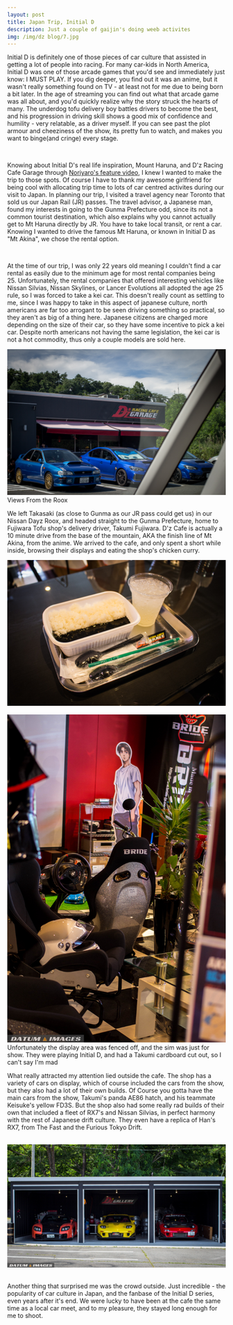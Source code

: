 ```yaml
---
layout: post
title: Japan Trip, Initial D
description: Just a couple of gaijin's doing weeb activites
img: /img/dz blog/7.jpg
---
```


Initial D is definitely one of those pieces of car culture that assisted in getting a lot of people into racing. For many car-kids in North America, Initial D was one of those arcade games that you'd see and immediately just know: I MUST PLAY. If you dig deeper, you find out it was an anime, but it wasn't really something found on TV - at least not for me due to being born a bit later. In the age of streaming you can find out what that arcade game was all about, and you'd quickly realize why the story struck the hearts of many. The underdog tofu delivery boy battles drivers to become the best, and his progression in driving skill shows a good mix of confidence and humility - very relatable, as a driver myself. If you can see past the plot armour and cheeziness of the show, its pretty fun to watch, and makes you want to binge(and cringe) every stage. 

<div class="img_row">
	<img class="col three" src="/img/dz blog/2.jpg" alt="" title="Mount Haruna"/>
</div>

Knowing about Initial D's real life inspiration, Mount Haruna, and D'z Racing Cafe Garage through [Noriyaro's feature video](https://www.youtube.com/watch?v=VJoRPJny4XE), I knew I wanted to make the trip to those spots. Of course I have to thank my awesome girlfriend for being cool with allocating trip time to lots of car centred activites during our visit to Japan. In planning our trip, I visited a travel agency near Toronto that sold us our Japan Rail (JR) passes. The travel advisor, a Japanese man, found my interests in going to the Gunma Prefecture odd, since its not a common tourist destination, which also explains why you cannot actually get to Mt Haruna directly by JR. You have to take local transit, or rent a car. Knowing I wanted to drive the famous Mt Haruna, or known in Initial D as "Mt Akina", we chose the rental option.

<div class="img_row">
	<img class="col three" src="/img/dz blog/1.jpg" alt="" title="Me and the Dayz"/>
</div>

At the time of our trip, I was only 22 years old meaning I couldn't find a car rental as easily due to the minimum age for most rental companies being 25. Unfortunately, the rental companies that offered interesting vehicles like Nissan Silvias, Nissan Skylines, or Lancer Evolutions all adopted the age 25 rule, so I was forced to take a kei car. This doesn't really count as settling to me, since I was happy to take in this aspect of japanese culture, north americans are far too arrogant to be seen driving something so practical, so they aren't as big of a thing here. Japanese citizens are charged more depending on the size of their car, so they have some incentive to pick a kei car. Despite north americans not having the same legislation, the kei car is not a hot commodity, thus only a couple models are sold here.

<div class="img_row">
	<img class="col three" src="/img/dz blog/storefront.jpg" alt="" title="D'z Racing Cafe Garage"/>
</div>

<div class="col three caption">
	Views From the Roox
</div>	

We left Takasaki (as close to Gunma as our JR pass could get us) in our Nissan Dayz Roox, and headed straight to the Gunma Prefecture, home to Fujiwara Tofu shop's delivery driver, Takumi Fujiwara. D'z Cafe is actually a 10 minute drive from the base of the mountain, AKA the finish line of Mt Akina, from the anime. We arrived to the cafe, and only spent a short while inside, browsing their displays and eating the shop's chicken curry. 

<div class="img_row">
	<img class="col three" src="/img/dz blog/curry.jpg" alt="" title="Dz Tire Curry"/>
</div>

<div class="img_row">
	<img class="col left" src="/img/dz blog/display.jpg" alt="" title="Centre Display"/>
</div>

<div class="img_row">
	<img class="col right" src="/img/dz blog/sim.jpg" alt="" title="Sim"/>
</div>

<div class="col three caption">
	Unfortunately the display area was fenced off, and the sim was just for show. They were playing Initial D, and had a Takumi cardboard cut out, so I can't say I'm mad 
</div>									   

What really attracted my attention lied outside the cafe. The shop has a variety of cars on display, which of course included the cars from the show, but they also had a lot of their own builds. Of Course you gotta have the main cars from the show, Takumi's panda AE86 hatch, and his teammate Keisuke's yellow FD3S. But the shop also had some really rad builds of their own that included a fleet of RX7's and Nissan Silvias, in perfect harmony with the rest of Japanese drift culture. They even have a replica of Han's RX7, from The Fast and the Furious Tokyo Drift.

<div class="img_row">
	<img class="col one" src="/img/dz blog/3.jpg" alt="" title="Takumi, Keisuke, and a Young Fan"/>
	<img class="col one" src="/img/dz blog/5.jpg" alt="" title="RX7 Garage"/>
	<img class="col one" src="/img/dz blog/6.jpg" alt="" title="Shop Build Itasha"/>
</div>

Another thing that surprised me was the crowd outside. Just incredible - the popularity of car culture in Japan, and the fanbase of the Initial D series, even years after it's end. We were lucky to have been at the cafe the same time as a local car meet, and to my pleasure, they stayed long enough for me to shoot. 
